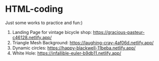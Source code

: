 # HTML-coding
Just some works to practice and fun:)

1. Landing Page for vintage bicycle shop: https://gracious-pasteur-c46128.netlify.app/
2. Triangle Mesh Background: https://laughing-cray-4af06d.netlify.app/
3. Dynamic circles: https://happy-blackwell-11beba.netlify.app/
4. White Hole: https://infallible-euler-b9db11.netlify.app/
